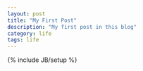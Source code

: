 ```yaml
---
layout: post
title: "My First Post"
description: "My first post in this blog"
category: life
tags: life 
---
```

{% include JB/setup %}

